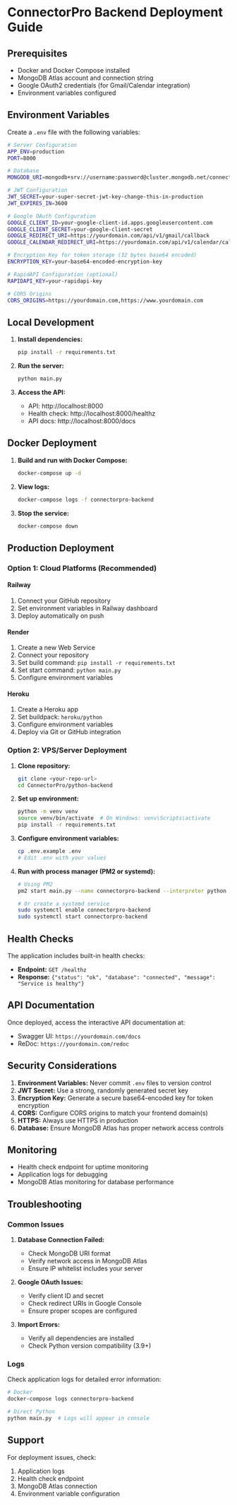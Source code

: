 # ConnectorPro Backend Deployment Guide

## Prerequisites

- Docker and Docker Compose installed
- MongoDB Atlas account and connection string
- Google OAuth2 credentials (for Gmail/Calendar integration)
- Environment variables configured

## Environment Variables

Create a `.env` file with the following variables:

```bash
# Server Configuration
APP_ENV=production
PORT=8000

# Database
MONGODB_URI=mongodb+srv://username:password@cluster.mongodb.net/connectorpro?retryWrites=true&w=majority

# JWT Configuration
JWT_SECRET=your-super-secret-jwt-key-change-this-in-production
JWT_EXPIRES_IN=3600

# Google OAuth Configuration
GOOGLE_CLIENT_ID=your-google-client-id.apps.googleusercontent.com
GOOGLE_CLIENT_SECRET=your-google-client-secret
GOOGLE_REDIRECT_URI=https://yourdomain.com/api/v1/gmail/callback
GOOGLE_CALENDAR_REDIRECT_URI=https://yourdomain.com/api/v1/calendar/callback

# Encryption Key for token storage (32 bytes base64 encoded)
ENCRYPTION_KEY=your-base64-encoded-encryption-key

# RapidAPI Configuration (optional)
RAPIDAPI_KEY=your-rapidapi-key

# CORS Origins
CORS_ORIGINS=https://yourdomain.com,https://www.yourdomain.com
```

## Local Development

1. **Install dependencies:**
   ```bash
   pip install -r requirements.txt
   ```

2. **Run the server:**
   ```bash
   python main.py
   ```

3. **Access the API:**
   - API: http://localhost:8000
   - Health check: http://localhost:8000/healthz
   - API docs: http://localhost:8000/docs

## Docker Deployment

1. **Build and run with Docker Compose:**
   ```bash
   docker-compose up -d
   ```

2. **View logs:**
   ```bash
   docker-compose logs -f connectorpro-backend
   ```

3. **Stop the service:**
   ```bash
   docker-compose down
   ```

## Production Deployment

### Option 1: Cloud Platforms (Recommended)

#### Railway
1. Connect your GitHub repository
2. Set environment variables in Railway dashboard
3. Deploy automatically on push

#### Render
1. Create a new Web Service
2. Connect your repository
3. Set build command: `pip install -r requirements.txt`
4. Set start command: `python main.py`
5. Configure environment variables

#### Heroku
1. Create a Heroku app
2. Set buildpack: `heroku/python`
3. Configure environment variables
4. Deploy via Git or GitHub integration

### Option 2: VPS/Server Deployment

1. **Clone repository:**
   ```bash
   git clone <your-repo-url>
   cd ConnectorPro/python-backend
   ```

2. **Set up environment:**
   ```bash
   python -m venv venv
   source venv/bin/activate  # On Windows: venv\Scripts\activate
   pip install -r requirements.txt
   ```

3. **Configure environment variables:**
   ```bash
   cp .env.example .env
   # Edit .env with your values
   ```

4. **Run with process manager (PM2 or systemd):**
   ```bash
   # Using PM2
   pm2 start main.py --name connectorpro-backend --interpreter python

   # Or create a systemd service
   sudo systemctl enable connectorpro-backend
   sudo systemctl start connectorpro-backend
   ```

## Health Checks

The application includes built-in health checks:

- **Endpoint:** `GET /healthz`
- **Response:** `{"status": "ok", "database": "connected", "message": "Service is healthy"}`

## API Documentation

Once deployed, access the interactive API documentation at:
- Swagger UI: `https://yourdomain.com/docs`
- ReDoc: `https://yourdomain.com/redoc`

## Security Considerations

1. **Environment Variables:** Never commit `.env` files to version control
2. **JWT Secret:** Use a strong, randomly generated secret key
3. **Encryption Key:** Generate a secure base64-encoded key for token encryption
4. **CORS:** Configure CORS origins to match your frontend domain(s)
5. **HTTPS:** Always use HTTPS in production
6. **Database:** Ensure MongoDB Atlas has proper network access controls

## Monitoring

- Health check endpoint for uptime monitoring
- Application logs for debugging
- MongoDB Atlas monitoring for database performance

## Troubleshooting

### Common Issues

1. **Database Connection Failed:**
   - Check MongoDB URI format
   - Verify network access in MongoDB Atlas
   - Ensure IP whitelist includes your server

2. **Google OAuth Issues:**
   - Verify client ID and secret
   - Check redirect URIs in Google Console
   - Ensure proper scopes are configured

3. **Import Errors:**
   - Verify all dependencies are installed
   - Check Python version compatibility (3.9+)

### Logs

Check application logs for detailed error information:
```bash
# Docker
docker-compose logs connectorpro-backend

# Direct Python
python main.py  # Logs will appear in console
```

## Support

For deployment issues, check:
1. Application logs
2. Health check endpoint
3. MongoDB Atlas connection
4. Environment variable configuration